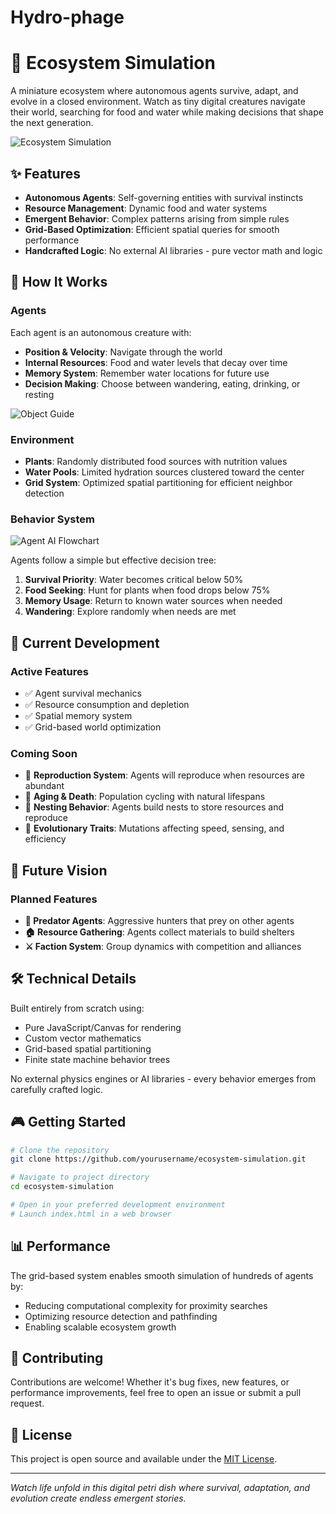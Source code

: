 # Hydro-phage
# 🌱 Ecosystem Simulation

A miniature ecosystem where autonomous agents survive, adapt, and evolve in a closed environment. Watch as tiny digital creatures navigate their world, searching for food and water while making decisions that shape the next generation.

<!-- Add your basic simulation image here -->
![Ecosystem Simulation](images/simulation-basic.png)

## ✨ Features

- **Autonomous Agents**: Self-governing entities with survival instincts
- **Resource Management**: Dynamic food and water systems
- **Emergent Behavior**: Complex patterns arising from simple rules
- **Grid-Based Optimization**: Efficient spatial queries for smooth performance
- **Handcrafted Logic**: No external AI libraries - pure vector math and logic

## 🎯 How It Works

### Agents
Each agent is an autonomous creature with:
- **Position & Velocity**: Navigate through the world
- **Internal Resources**: Food and water levels that decay over time
- **Memory System**: Remember water locations for future use
- **Decision Making**: Choose between wandering, eating, drinking, or resting

<!-- Add your object identification image here -->
![Object Guide](images/object-guide.png)

### Environment
- **Plants**: Randomly distributed food sources with nutrition values
- **Water Pools**: Limited hydration sources clustered toward the center
- **Grid System**: Optimized spatial partitioning for efficient neighbor detection

### Behavior System

<!-- Add your AI flowchart here -->
![Agent AI Flowchart](images/ai-flowchart.png)

Agents follow a simple but effective decision tree:
1. **Survival Priority**: Water becomes critical below 50%
2. **Food Seeking**: Hunt for plants when food drops below 75%
3. **Memory Usage**: Return to known water sources when needed
4. **Wandering**: Explore randomly when needs are met

## 🚀 Current Development

### Active Features
- ✅ Agent survival mechanics
- ✅ Resource consumption and depletion  
- ✅ Spatial memory system
- ✅ Grid-based world optimization

### Coming Soon
- 🔄 **Reproduction System**: Agents will reproduce when resources are abundant
- 🔄 **Aging & Death**: Population cycling with natural lifespans
- 🔄 **Nesting Behavior**: Agents build nests to store resources and reproduce
- 🔄 **Evolutionary Traits**: Mutations affecting speed, sensing, and efficiency

## 🔮 Future Vision

### Planned Features
- **🦁 Predator Agents**: Aggressive hunters that prey on other agents
- **🏠 Resource Gathering**: Agents collect materials to build shelters
- **⚔️ Faction System**: Group dynamics with competition and alliances

## 🛠️ Technical Details

Built entirely from scratch using:
- Pure JavaScript/Canvas for rendering
- Custom vector mathematics
- Grid-based spatial partitioning
- Finite state machine behavior trees

No external physics engines or AI libraries - every behavior emerges from carefully crafted logic.

## 🎮 Getting Started

```bash
# Clone the repository
git clone https://github.com/yourusername/ecosystem-simulation.git

# Navigate to project directory
cd ecosystem-simulation

# Open in your preferred development environment
# Launch index.html in a web browser
```

## 📊 Performance

The grid-based system enables smooth simulation of hundreds of agents by:
- Reducing computational complexity for proximity searches
- Optimizing resource detection and pathfinding
- Enabling scalable ecosystem growth

## 🤝 Contributing

Contributions are welcome! Whether it's bug fixes, new features, or performance improvements, feel free to open an issue or submit a pull request.

## 📄 License

This project is open source and available under the [MIT License](LICENSE).

---

*Watch life unfold in this digital petri dish where survival, adaptation, and evolution create endless emergent stories.*
